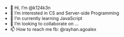 - 👋 Hi, I’m @k124k3n
- 👀 I’m interested in CS and Server-side Programming
- 🌱 I’m currently learning JavaScript
- 💞️ I’m looking to collaborate on ...
- 📫 How to reach me fb: @rayhan.agoalex

<!---
k124k3n/k124k3n is a ✨ special ✨ repository because its `README.md` (this file) appears on your GitHub profile.
You can click the Preview link to take a look at your changes.
--->
